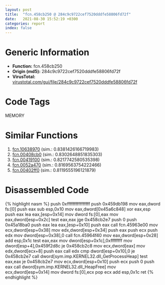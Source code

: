 ```yaml
---
layout: post
title:  "fcn.458cb250 @ 284c9c9722cef7520dddfe58806fd72f"
date:   2021-08-30 15:52:19 +0300
categories: report
index: false
---
```


# Generic Information
- **Function:** fcn.458cb250
- **Origin (md5):** 284c9c9722cef7520dddfe58806fd72f
- **VirusTotal:** [virustotal.com/gui/file/284c9c9722cef7520dddfe58806fd72f][virustotal_ref]

# Code Tags
<span class="tag" id="MEMORY">MEMORY</span>


# Similar Functions

1. [fcn.10638970][similar_1_ref] (sim.: 0.8381426166719983)
2. [fcn.00408cb0][similar_2_ref] (sim.: 0.8302648851835303)
3. [fcn.00419100][similar_3_ref] (sim.: 0.8217742580535398)
4. [fcn.0052a470][similar_4_ref] (sim.: 0.8169563754222466)
5. [fcn.00402ff0][similar_5_ref] (sim.: 0.8119555196121879)


# Disassembled Code

{% highlight nasm %}
push 0xffffffffffffffff
push 0x459db198
mov eax,dword fs:[0]
push eax
sub esp,0x10
mov eax,dword[0x45a6c848]
xor eax,esp
push eax
lea eax,[esp+0x14]
mov dword fs:[0],eax
mov eax,dword[esp+0x2c]
test eax,eax
jge 0x458cb2e7
push 0
push 0x45a18ba0
push eax
lea eax,[esp+0x10]
push eax
call fcn.45963e00
mov ecx,dword[esp+0x38]
mov edx,dword[esp+0x34]
push eax
push ecx
push edx
mov dword[esp+0x38],0
call fcn.45964f40
mov eax,dword[esp+0x28]
add esp,0x1c
test eax,eax
mov dword[esp+0x1c],0xffffffff
mov dword[esp+4],0x459f2d8c
je 0x458cb2c8
mov ecx,dword[eax]
mov edx,dword[ecx+8]
push eax
call edx
cmp dword[esp+0x10],0
je 0x458cb2e7
call dword[sym.imp.KERNEL32.dll_GetProcessHeap]
test eax,eax
je 0x458cb2e7
mov ecx,dword[esp+0x10]
push ecx
push 0
push eax
call dword[sym.imp.KERNEL32.dll_HeapFree]
mov ecx,dword[esp+0x14]
mov dword fs:[0],ecx
pop ecx
add esp,0x1c
ret
{% endhighlight %}


[similar_1_ref]: /report/fcn.10638970@2585b133c2e70968905cce13b1fc2654
[similar_2_ref]: /report/fcn.00408cb0@0aa2d73a5300dff2412388945614b507
[similar_3_ref]: /report/fcn.00419100@0aa2d73a5300dff2412388945614b507
[similar_4_ref]: /report/fcn.0052a470@c60344b51fa39a329b92557d24ff7670
[similar_5_ref]: /report/fcn.00402ff0@0403abd1e9e066fc89cddd5736647282
[virustotal_ref]: https://www.virustotal.com/gui/file/284c9c9722cef7520dddfe58806fd72f